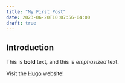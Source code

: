 ```yaml
---
title: "My First Post"
date: 2023-06-20T10:07:56-04:00
draft: true
---
```


## Introduction 

This is **bold** text, and this is *emphasized* text.

Visit the [Hugo](https://gohugo.io) website!
